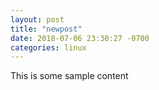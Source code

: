```yaml
---
layout: post
title: "newpost"
date: 2018-07-06 23:30:27 -0700
categories: linux
---
```


This is some sample content

